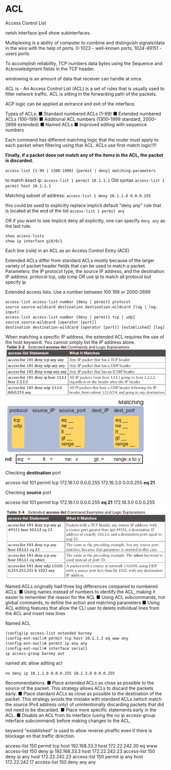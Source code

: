 # ACL
Access Control List

netsh interface ipv4 show subinterfaces. 

Multiplexing is a ability of computer to combine and distingvish signals/data in the wire with the help of ports.
0-1023 - well-known ports, 1024-49151 - users ports

To accomplish reliability, TCP numbers data bytes using the Sequence and Acknowledgment fields in the TCP header.

windowing is an amount of data that receiver can handle at once. 

ACL is  - An Access Control List (ACL) is a set of rules that is usually used to filter network traffic. 
ACL is sitting in the forwarding path of the packets.

ACP logic can be applied at  extrance and exit of the interface.

Types of ACLs:
■ Standard numbered ACLs (1–99)
■ Extended numbered ACLs (100–199)
■ Additional ACL numbers (1300–1999 standard, 2000–2699 extended)
■ Named ACLs
■ Improved editing with sequence numbers

Each command has different matching logic that the router must apply to each packet when filtering using that ACL.
ACLs use first-match logic!!!!

**Finally, if a packet does not match any of the items in the ACL, the packet is discarded.**

`access-list {1-99 | 1300-1999} {permit | deny} matching-parameters`

to match exact ip:
`access-list 1 permit 10.1.1.1`
Old syntax
`access-list 1 permit host 10.1.1.1`

Matching subset of address:
`access-list 1 deny 10.1.1.0 0.0.0.255`

this could be used to explicitly replace implicit default "deny any" rule that is located at the end of the list
`access-list 1 permit any`

OR if you want to see implicit deny all explicitly, one can specify `deny any` as the last rule.

```
show access-lists
show ip interface gi0/0/1
```

Each line (rule) in an ACL as an Access Control Entry (ACE)

Extended ACLs differ from standard ACLs mostly because of the larger variety of packet header fields that can be used to match a packet.
Parameters: the IP protocol type, the source IP address, and the destination IP address.
protocol tcp, udp icmp OR use ip to match all protocol but specify ip

Extended access lists. Use a number between 100 199 or 2000-2699

```
access-list access-list-number {deny | permit} protocol 
source source-wildcard destination destination-wildcard [log | log-input] 
access-list access-list-number {deny | permit} tcp | udp} 
source source-wildcard [operator [port]]
destination destination-wildcard [operator [port]] [established] [log]
```

When matching a specific IP address, the extended ACL requires the use of the host keyword. You cannot simply list the IP address alone.
![](vx_images/164385221259387.png)

![](vx_images/60943604816910.png)

Checking **destination** port 

access-list 101 permit tcp 172.16.1.0 0.0.0.255 172.16.3.0 0.0.0.255 **eq 21**

Checking **source** port 

access-list 101 permit tcp 172.16.1.0 0.0.0.255 **eq 21** 172.16.3.0 0.0.0.255 

![](vx_images/550455513606002.png)


Named ACLs originally had three big differences compared to numbered ACLs:
■ Using names instead of numbers to identify the ACL, making it easier to remember the reason for the ACL
■ Using ACL subcommands, not global commands, to define the action and matching parameters 
■ Using ACL editing features that allow the CLI user to delete individual lines from the ACL and insert new lines

Named ACL
```
(config)ip access-list extended barney
(config-ext-nacl)# permit tcp host 10.1.1.2 eq www any
(config-ext-nacl)# permit ip any any
(config-ext-nacl)# interface serial1
ip access-group barney out
```

named alc allow aditing acl 

`no deny ip 10.1.2.0 0.0.0.255 10.2.3.0 0.0.0.255`

Recommendations:
■ Place extended ACLs as close as possible to the source of the packet. This strategy allows ACLs to discard the packets early.
■ Place standard ACLs as close as possible to the destination of the packet. This strategy avoids the mistake with standard ACLs 
(which match the source IPv4 address only) of unintentionally discarding packets that did not need to be discarded.
■ Place more specific statements early in the ACL.
■ Disable an ACL from its interface (using the no ip access-group interface subcommand) before making changes to the ACL.

keyword "established" is used to allow reverse ptraffic even if there is blockage on that traffic direction. 

access-list 150 permit tcp host 192.168.33.3 host 172.22.242.30 eq www
access-list 150 deny ip 192.168.33.3 host 172.22.242.23
access-list 150 deny ip any host 172.22.242.23
access-list 150 permit ip any host 172.22.242.17
access-list 150 deny any any 









